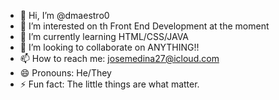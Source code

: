 - 👋 Hi, I’m @dmaestro0
- 👀 I’m interested on th Front End Development at the moment
- 🌱 I’m currently learning HTML/CSS/JAVA
- 💞️ I’m looking to collaborate on ANYTHING!! 
- 📫 How to reach me: josemedina27@icloud.com
- 😄 Pronouns: He/They
- ⚡ Fun fact: The little things are what matter. 

<!---
dmaestro0/dmaestro0 is a ✨ special ✨ repository because its `README.md` (this file) appears on your GitHub profile.
You can click the Preview link to take a look at your changes.
--->
